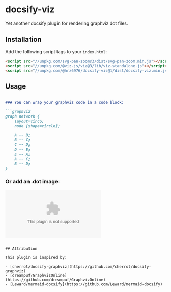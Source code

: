 # docsify-viz

Yet another docsify plugin for rendering graphviz dot files.

## Installation

Add the following script tags to your `index.html`:

```html
<script src="//unpkg.com/svg-pan-zoom@3/dist/svg-pan-zoom.min.js"></script>
<script src="//unpkg.com/@viz-js/viz@3/lib/viz-standalone.js"></script>
<script src="//unpkg.com/@hrz6976/docsify-viz@1/dist/docsify-viz.min.js"></script>
```

## Usage

```markdown

### You can wrap your graphviz code in a code block:

```graphviz
graph network {
    layout=circo;
    node [shape=circle];
    
    A -- B;
    B -- C;
    C -- D;
    D -- E;
    E -- A;
    A -- C;
    B -- D;
}
```

### Or add an .dot image:

![Graph](https://raw.githubusercontent.com/ssc-oscar/lookup/refs/heads/master/dep.dot)

```

## Attribution

This plugin is inspired by:

- [cherrot/docsify-graphviz](https://github.com/cherrot/docsify-graphviz)
- [dreampuf/GraphvizOnline](https://github.com/dreampuf/GraphvizOnline)
- [Leward/mermaid-docsify](https://github.com/Leward/mermaid-docsify)